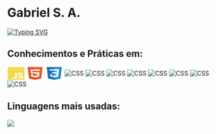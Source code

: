 # **Gabriel S. A.** #
<p>
  <a href="https://git.io/typing-svg"><img src="https://readme-typing-svg.demolab.com?font=Poppins+Code&pause=100&color=00ff00&width=435&lines=Bem-vindos+ao+meu+perfil!!+🐺🔥" alt="Typing SVG" /></a>
</p>

## **Conhecimentos e Práticas em:**  

<div>
  <img align="center" alt="JS" height="30" width="40" src="https://raw.githubusercontent.com/devicons/devicon/master/icons/javascript/javascript-plain.svg">
  <img align="center" alt="HTML" height="30" width="40" src="https://raw.githubusercontent.com/devicons/devicon/master/icons/html5/html5-original.svg">
  <img align="center" alt="CSS" height="30" width="40" src="https://raw.githubusercontent.com/devicons/devicon/master/icons/css3/css3-original.svg">
  <img align="center" alt="CSS" height="40" width="40" src="https://cdn.jsdelivr.net/gh/devicons/devicon/icons/java/java-original.svg" />
  <img align="center" alt="CSS" height="30" width="40" src="https://cdn.jsdelivr.net/gh/devicons/devicon/icons/spring/spring-original.svg" />
  <img align="center" alt="CSS" height="30" width="40" src="https://cdn.jsdelivr.net/gh/devicons/devicon/icons/figma/figma-original.svg" />
  <img align="center" alt="CSS" height="30" width="40" src="https://cdn.jsdelivr.net/gh/devicons/devicon/icons/postgresql/postgresql-original.svg" />
  <img align="center" alt="CSS" height="30" width="40" src="https://cdn.jsdelivr.net/gh/devicons/devicon/icons/git/git-original.svg" />
  <img align="center" alt="CSS" height="30" width="40" src="https://cdn.jsdelivr.net/gh/devicons/devicon/icons/c/c-original.svg" />
  <img align="center" alt="CSS" height="30" width="40" src="https://cdn.jsdelivr.net/gh/devicons/devicon/icons/vuejs/vuejs-original.svg" />
  <img align="center" alt="CSS" height="30" width="40" src="https://cdn.jsdelivr.net/gh/devicons/devicon/icons/csharp/csharp-original.svg" />
  
          

  ## **Linguagens mais usadas:**

 <a href="https://github.com/GabrielSADev">
  <img align="center" src="https://github-readme-stats.vercel.app/api/top-langs/?username=GabrielSADev&theme=aura&hide_langs_below=1&layout=compact&" />
</a>





</div>

